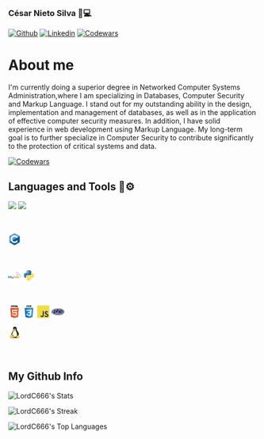 ### César Nieto Silva 👋💻

[![Github](https://img.shields.io/badge/-Github-000?style=flat&logo=Github&logoColor=white)](https://github.com/LordC666)
[![Linkedin](https://img.shields.io/badge/-LinkedIn-blue?style=flat&logo=Linkedin&logoColor=white)](https://www.linkedin.com/in/c%C3%A9sar-nieto-silva-1b40b2276/)
[![Codewars](https://img.shields.io/badge/-codewars-red?style=flat&logo=codewars&logoColor=white)](https://www.codewars.com/users/LordC666)


# About me

I'm currently doing a superior degree in Networked Computer Systems Administration,where I am specializing in Databases, Computer Security and Markup Language. I stand out for my outstanding ability in the design, implementation and management of databases, as well as in the application of effective computer security measures. In addition, I have solid experience in web development using Markup Language. My long-term goal is to further specialize in Computer Security to contribute significantly to the protection of critical systems and data. 

[![Codewars](https://www.codewars.com/users/Ismaelucky342/badges/large)](https://www.codewars.com/users/LordC666) 

## Languages and Tools 🔧⚙️

  <code><img width="5%" src="https://github.com/ismaelucky342/ismaelucky342/assets/153450550/e5c556b4-a10b-4681-ae27-2a3ee423bd4f"></code>
  <code><img width="5%" src="https://github.com/ismaelucky342/ismaelucky342/assets/153450550/8c0d4b04-676d-4fb5-b6cd-304c4d0e55a9"></code>
  
  <br />
  
<code><img width="5%" src="https://raw.githubusercontent.com/devicons/devicon/master/icons/c/c-original.svg" alt="c"/></code>
  
  <br />
  
  <code><img width="5%" src="https://raw.githubusercontent.com/devicons/devicon/master/icons/mysql/mysql-original-wordmark.svg" alt="mysql"/></code>
  <code><img width="5%" src="https://raw.githubusercontent.com/devicons/devicon/master/icons/python/python-original.svg" alt="python"/></code>
  
  <br />
  
   <code><img width="5%" src="https://raw.githubusercontent.com/devicons/devicon/master/icons/html5/html5-original-wordmark.svg" alt="html5"/></code>
    <code><img width="5%" src="https://raw.githubusercontent.com/devicons/devicon/master/icons/css3/css3-original-wordmark.svg" alt="css3"/></code>
     <code><img width="5%" src="https://raw.githubusercontent.com/devicons/devicon/master/icons/javascript/javascript-original.svg" alt="javascript"/></code>
    <code><img width="5%" src="https://raw.githubusercontent.com/devicons/devicon/master/icons/php/php-original.svg" alt="php"/></code>
   <br />

  <code><img width="5%" src="https://raw.githubusercontent.com/devicons/devicon/master/icons/linux/linux-original.svg" alt="linux"/></code>

   <br />
</p>

## My Github Info

![LordC666's Stats](https://github-readme-stats.vercel.app/api?username=LordC666&theme=gotham&show_icons=true&hide_border=false&count_private=true)

![LordC666's Streak](https://github-readme-streak-stats.herokuapp.com/?user=LordC666&theme=gotham&hide_border=false)

![LordC666's Top Languages](https://github-readme-stats.vercel.app/api/top-langs/?username=LordC666&theme=gotham&show_icons=true&hide_border=false&layout=compact)

<!--
**LordC666/LordC666** is a ✨ _special_ ✨ repository because its `README.md` (this file) appears on your GitHub profile. 
<a href="https://www.python.org" target="_blank" rel="noreferrer"> <img src="https://raw.githubusercontent.com/devicons/devicon/master/icons/python/python-original.svg" alt="python" width="40" height="40"/> </a> </p>
Here are some ideas to get you started:

- 🔭 I’m currently working on ...
- 🌱 I’m currently learning ...
- 👯 I’m looking to collaborate on ...
- 🤔 I’m looking for help with ...
- 💬 Ask me about ...
- 📫 How to reach me: ...
- 😄 Pronouns: ...
- ⚡ Fun fact: ...
-->
